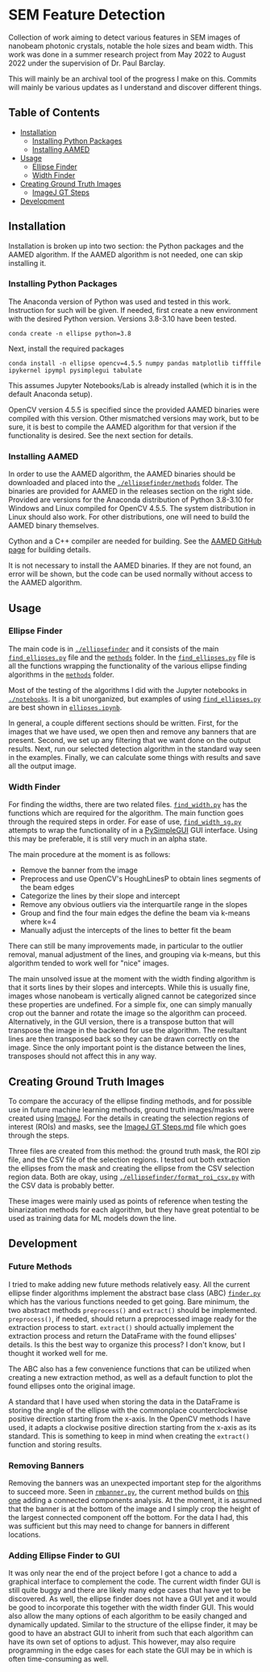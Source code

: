 # SEM Feature Detection
Collection of work aiming to detect various features in SEM images of nanobeam photonic 
crystals, notable the hole sizes and beam width. This work was done in a summer research 
project from May 2022 to August 2022 under the supervision of Dr. Paul Barclay.

This will mainly be an archival tool of the progress I make on this. Commits will mainly
be various updates as I understand and discover different things. 

## Table of Contents
* [Installation](#installation)
  * [Installing Python Packages](#installing-python-packages)
  * [Installing AAMED](#installing-aamed)
* [Usage](#usage)
  * [Ellipse Finder](#ellipse-finder)
  * [Width Finder](#width-finder)
* [Creating Ground Truth Images](#creating-ground-truth-images)
  * [ImageJ GT Steps](./ImageJ%20GT%20Steps.md)
* [Development](#development)

## Installation

Installation is broken up into two section: the Python packages and the AAMED algorithm.
If the AAMED algorithm is not needed, one can skip installing it.

### Installing Python Packages

The Anaconda version of Python was used and tested in this work. Instruction for such 
will be given. If needed, first create a new environment with the desired Python 
version. Versions 3.8-3.10 have been tested.
```
conda create -n ellipse python=3.8
``` 
Next, install the required packages
```
conda install -n ellipse opencv=4.5.5 numpy pandas matplotlib tifffile ipykernel ipympl pysimplegui tabulate 
```
This assumes Jupyter Notebooks/Lab is already installed (which it is in the default
Anaconda setup).

OpenCV version 4.5.5 is specified since the provided AAMED binaries were compiled with
this version. Other mismatched versions may work, but to be sure, it is best to compile
the AAMED algorithm for that version if the functionality is desired. See the next 
section for details.

### Installing AAMED

In order to use the AAMED algorithm, the AAMED binaries should be downloaded and placed 
into the [`./ellipsefinder/methods`](./ellipsefinder/methods/) folder. The binaries are 
provided for AAMED in the releases section on the right side. Provided are versions for 
the Anaconda distribution of Python 3.8-3.10 for Windows and Linux compiled for OpenCV 
4.5.5. The system distribution in Linux should also work. For other distributions, one 
will need to build the AAMED binary themselves. 

Cython and a C++ compiler are needed for building. See the 
[AAMED GitHub page](https://github.com/Li-Zhaoxi/AAMED) for building details.

It is not necessary to install the AAMED binaries. If they are not found, an error will
be shown, but the code can be used normally without access to the AAMED algorithm.

## Usage

### Ellipse Finder

The main code is in [`./ellipsefinder`](./ellipsefinder/) and it consists of the main 
[`find_ellipses.py`](./ellipsefinder/find_ellipses.py) file and the 
[`methods`](./ellipsefinder/methods/) folder. In the 
[`find_ellipses.py`](./ellipsefinder/find_ellipses.py) file is all the functions 
wrapping the functionality of the various ellipse finding algorithms in the 
[`methods`](./ellipsefinder/methods/) folder.

Most of the testing of the algorithms I did with the Jupyter notebooks in 
[`./notebooks`](./notebooks/). It is a bit unorganized, but examples of using 
[`find_ellipses.py`](./ellipsefinder/find_ellipses.py) are best shown in
[`ellipses.ipynb`](./notebooks/ellipses.ipynb).

In general, a couple different sections should be written. First, for the images that
we have used, we open then and remove any banners that are present. Second, we set
up any filtering that we want done on the output results. Next, run our selected
detection algorithm in the standard way seen in the examples. Finally, we can calculate
some things with results and save all the output image.

### Width Finder

For finding the widths, there are two related files. 
[`find_width.py`](./widthfinder/find_width.py) has the functions which are required for 
the algorithm. The main function goes through the required steps in order. For ease of 
use, [`find_width_sg.py`](./widthfinder/find_width_sg.py) attempts to wrap the 
functionality of in a [PySimpleGUI](https://github.com/PySimpleGUI/PySimpleGUI) GUI 
interface. Using this may be preferable, it is still very much in an alpha state.

The main procedure at the moment is as follows:
- Remove the banner from the image
- Preprocess and use OpenCV's HoughLinesP to obtain lines segments of the beam edges
- Categorize the lines by their slope and intercept
- Remove any obvious outliers via the interquartile range in the slopes
- Group and find the four main edges the define the beam via k-means where k=4
- Manually adjust the intercepts of the lines to better fit the beam

There can still be many improvements made, in particular to the outlier removal,
manual adjustment of the lines, and grouping via k-means, but this algorithm tended 
to work well for "nice" images.

The main unsolved issue at the moment with the width finding algorithm is that it sorts 
lines by their slopes and intercepts. While this is usually fine, images whose nanobeam 
is vertically aligned cannot be categorized since these properties are undefined. For a 
simple fix, one can simply manually crop out the banner and rotate the image so the 
algorithm can proceed. Alternatively, in the GUI version, there is a transpose button 
that will transpose the image in the backend for use the algorithm. The resultant lines 
are then transposed back so they can be drawn correctly on the image. Since the only 
important point is the distance between the lines, transposes should not affect this in 
any way.

## Creating Ground Truth Images

To compare the accuracy of the ellipse finding methods, and for possible use in future 
machine learning methods, ground truth images/masks were created using 
[ImageJ](https://imagej.net/software/fiji/downloads). For the details in creating the
selection regions of interest (ROIs) and masks, see the 
[ImageJ GT Steps.md](./ImageJ%20GT%20Steps.md) file which goes through the steps.

Three files are created from this method: the ground truth mask, the ROI zip file, and 
the CSV file of the selection regions. I tested out both extraction the ellipses from 
the mask and creating the ellipse from the CSV selection region data. Both are okay, 
using [`./ellipsefinder/format_roi_csv.py`](./ellipsefinder/format_roi_csv.py) with the 
CSV data is probably better.

These images were mainly used as points of reference when testing the binarization 
methods for each algorithm, but they have great potential to be used as training data 
for ML models down the line.

## Development

### Future Methods

I tried to make adding new future methods relatively easy. All the current ellipse
finder algorithms implement the abstract base class (ABC) 
[`finder.py`](./ellipsefinder/methods/finder.py) which has the various functions needed 
to get going. Bare minimum, the two abstract methods `preprocess()` and `extract()` 
should be implemented. `preprocess()`, if needed, should return a preprocessed image 
ready for the extraction process to start. `extract()` should actually implement the 
extraction process and return the DataFrame with the found ellipses' details. Is this 
the best way to organize this process? I don't know, but I thought it worked well for 
me.

The ABC also has a few convenience functions that can be utilized when creating a new
extraction method, as well as a default function to plot the found ellipses onto the
original image.

A standard that I have used when storing the data in the DataFrame is storing the angle
of the ellipse with the commonplace counterclockwise positive direction starting from
the x-axis. In the OpenCV methods I have used, it adapts a clockwise positive direction
starting from the x-axis as its standard. This is something to keep in mind when
creating the `extract()` function and storing results.

### Removing Banners

Removing the banners was an unexpected important step for the algorithms to succeed
more. Seen in [`rmbanner.py`](./ellipsefinder/preprocess/rmbanner.py), the current method
builds on [this one](https://github.com/lwang94/sem_size_analysis/blob/803251cdcab3d8304a365df9ac5879fcd9346270/experiments/3_Label_Data.ipynb)
adding a connected components analysis. At the moment, it is assumed that the banner
is at the bottom of the image and I simply crop the height of the largest connected
component off the bottom. For the data I had, this was sufficient but this may need
to change for banners in different locations.

### Adding Ellipse Finder to GUI

It was only near the end of the project before I got a chance to add a graphical 
interface to complement the code. The current width finder GUI is still quite buggy and 
there are likely many edge cases that have yet to be discovered. As well, the ellipse 
finder does not have a GUI yet and it would be good to incorporate this together with 
the width finder GUI. This would also allow the many options of each algorithm to be 
easily changed and dynamically updated. Similar to the structure of the ellipse finder, 
it may be good to have an abstract GUI to inherit from such that each algorithm can 
have its own set of options to adjust. This however, may also require programming in 
the edge cases for each state the GUI may be in which is often time-consuming as well.
